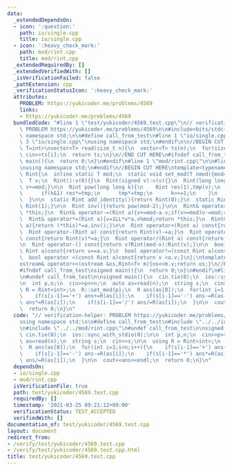 ```yaml
---
data:
  _extendedDependsOn:
  - icon: ':question:'
    path: io/single.cpp
    title: io/single.cpp
  - icon: ':heavy_check_mark:'
    path: mod/rint.cpp
    title: mod/rint.cpp
  _extendedRequiredBy: []
  _extendedVerifiedWith: []
  _isVerificationFailed: false
  _pathExtension: cpp
  _verificationStatusIcon: ':heavy_check_mark:'
  attributes:
    PROBLEM: https://yukicoder.me/problems/4569
    links:
    - https://yukicoder.me/problems/4569
  bundledCode: "#line 1 \"test/yukicoder/4569.test.cpp\"\n// verification-helper:\
    \ PROBLEM https://yukicoder.me/problems/4569\n\n#include<bits/stdc++.h>\nusing\
    \ namespace std;\n\n#define call_from_test\n#line 1 \"io/single.cpp\"\n\n#line\
    \ 3 \"io/single.cpp\"\nusing namespace std;\n#endif\n\n//BEGIN CUT HERE\ntemplate<typename\
    \ T=int>\nvector<T> read(size_t n){\n  vector<T> ts(n);\n  for(size_t i=0;i<n;i++)\
    \ cin>>ts[i];\n  return ts;\n}\n//END CUT HERE\n#ifndef call_from_test\nsigned\
    \ main(){\n  return 0;\n}\n#endif\n#line 1 \"mod/rint.cpp\"\n\n#line 3 \"mod/rint.cpp\"\
    \nusing namespace std;\n#endif\n//BEGIN CUT HERE\ntemplate<typename T>\nstruct\
    \ Rint{\n  inline static T mod;\n  static void set_mod(T nmod){mod=nmod;}\n\n\
    \  T v;\n  Rint():v(0){}\n  Rint(signed v):v(v){}\n  Rint(long long t){v=t%mod;if(v<0)\
    \ v+=mod;}\n\n  Rint pow(long long k){\n    Rint res(1),tmp(v);\n    while(k){\n\
    \      if(k&1) res*=tmp;\n      tmp*=tmp;\n      k>>=1;\n    }\n    return res;\n\
    \  }\n\n  static Rint add_identity(){return Rint(0);}\n  static Rint mul_identity(){return\
    \ Rint(1);}\n\n  Rint inv(){return pow(mod-2);}\n\n  Rint& operator+=(Rint a){v+=a.v;if(v>=mod)v-=mod;return\
    \ *this;}\n  Rint& operator-=(Rint a){v+=mod-a.v;if(v>=mod)v-=mod;return *this;}\n\
    \  Rint& operator*=(Rint a){v=1LL*v*a.v%mod;return *this;}\n  Rint& operator/=(Rint\
    \ a){return (*this)*=a.inv();}\n\n  Rint operator+(Rint a) const{return Rint(v)+=a;}\n\
    \  Rint operator-(Rint a) const{return Rint(v)-=a;}\n  Rint operator*(Rint a)\
    \ const{return Rint(v)*=a;}\n  Rint operator/(Rint a) const{return Rint(v)/=a;}\n\
    \n  Rint operator-() const{return v?Rint(mod-v):Rint(v);}\n\n  bool operator==(const\
    \ Rint a)const{return v==a.v;}\n  bool operator!=(const Rint a)const{return v!=a.v;}\n\
    \  bool operator <(const Rint a)const{return v <a.v;}\n};\ntemplate<typename T>\n\
    ostream& operator<<(ostream &os,Rint<T> m){os<<m.v;return os;}\n//END CUT HERE\n\
    #ifndef call_from_test\nsigned main(){\n  return 0;\n}\n#endif\n#line 9 \"test/yukicoder/4569.test.cpp\"\
    \n#undef call_from_test\n\nsigned main(){\n  cin.tie(0);\n  ios::sync_with_stdio(0);\n\
    \n  int p,n;\n  cin>>p>>n;\n  auto as=read(n);\n  string s;\n  cin>>s;\n\n  using\
    \ R = Rint<int>;\n  R::set_mod(p);\n  R ans(as[0]);\n  for(int i=1;i<n;i++){\n\
    \    if(s[i-1]=='+') ans+=R(as[i]);\n    if(s[i-1]=='-') ans-=R(as[i]);\n    if(s[i-1]=='*')\
    \ ans*=R(as[i]);\n    if(s[i-1]=='/') ans/=R(as[i]);\n  }\n\n  cout<<ans<<endl;\n\
    \  return 0;\n}\n"
  code: "// verification-helper: PROBLEM https://yukicoder.me/problems/4569\n\n#include<bits/stdc++.h>\n\
    using namespace std;\n\n#define call_from_test\n#include \"../../io/single.cpp\"\
    \n#include \"../../mod/rint.cpp\"\n#undef call_from_test\n\nsigned main(){\n \
    \ cin.tie(0);\n  ios::sync_with_stdio(0);\n\n  int p,n;\n  cin>>p>>n;\n  auto\
    \ as=read(n);\n  string s;\n  cin>>s;\n\n  using R = Rint<int>;\n  R::set_mod(p);\n\
    \  R ans(as[0]);\n  for(int i=1;i<n;i++){\n    if(s[i-1]=='+') ans+=R(as[i]);\n\
    \    if(s[i-1]=='-') ans-=R(as[i]);\n    if(s[i-1]=='*') ans*=R(as[i]);\n    if(s[i-1]=='/')\
    \ ans/=R(as[i]);\n  }\n\n  cout<<ans<<endl;\n  return 0;\n}\n"
  dependsOn:
  - io/single.cpp
  - mod/rint.cpp
  isVerificationFile: true
  path: test/yukicoder/4569.test.cpp
  requiredBy: []
  timestamp: '2021-03-25 09:21:12+09:00'
  verificationStatus: TEST_ACCEPTED
  verifiedWith: []
documentation_of: test/yukicoder/4569.test.cpp
layout: document
redirect_from:
- /verify/test/yukicoder/4569.test.cpp
- /verify/test/yukicoder/4569.test.cpp.html
title: test/yukicoder/4569.test.cpp
---
```

